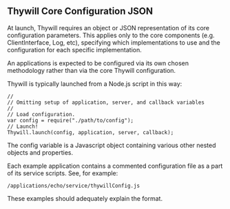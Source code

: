 Thywill Core Configuration JSON
-------------------------------

At launch, Thywill requires an object or JSON representation of its core
configuration parameters. This applies only to the core components (e.g.
ClientInterface, Log, etc), specifying which implementations to use and the
configuration for each specific implementation. 

An applications is expected to be configured via its own chosen methodology
rather than via the core Thywill configuration.

Thywill is typically launched from a Node.js script in this way:

    //
    // Omitting setup of application, server, and callback variables
    //
    // Load configuration.
    var config = require("./path/to/config");
    // Launch!
    Thywill.launch(config, application, server, callback);
    
The config variable is a Javascript object containing various other nested 
objects and properties.

Each example application contains a commented configuration file as a part of
its service scripts. See, for example:

    /applications/echo/service/thywillConfig.js

These examples should adequately explain the format.